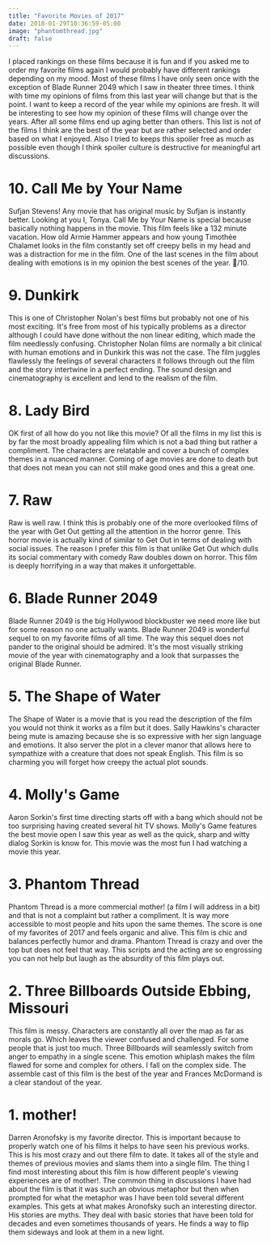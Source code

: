 ```yaml
---
title: "Favorite Movies of 2017"
date: 2018-01-29T10:36:59-05:00
image: "phantomthread.jpg"
draft: false
---
```


I placed rankings on these films because it is fun and if you asked me to order my favorite films again I would probably have different rankings depending on my mood. Most of these films I have only seen once with the exception of Blade Runner 2049 which I saw in theater three times. I think with time my opinions of films from this last year will change but that is the point. I want to keep a record of the year while my opinions are fresh. It will be interesting to see how my opinion of these films will change over the years. After all some films end up aging better than others. This list is not of the films I think are the best of the year but are rather selected and order based on what I enjoyed. Also I tried to keeps this spoiler free as much as possible even though I think spoiler culture is destructive for meaningful art discussions.

# 10. Call Me by Your Name
Sufjan Stevens! Any movie that has original music by Sufjan is instantly better. Looking at you I, Tonya. Call Me by Your Name is special because basically nothing happens in the movie. This film feels like a 132 minute vacation. How old Armie Hammer appears and how young Timothée Chalamet looks in the film constantly set off creepy bells in my head and was a distraction for me in the film. One of the last scenes in the film about dealing with emotions is in my opinion the best scenes of the year. 🍑/10.

# 9. Dunkirk 
This is one of Christopher Nolan's best films but probably not one of his most exciting. It's free from most of his typically problems as a director although I could have done without the non linear editing, which made the film needlessly confusing. Christopher Nolan films are normally a bit clinical with human emotions and in Dunkirk this was not the case. The film juggles flawlessly the feelings of several characters it follows through out the film and the story intertwine in a perfect ending. The sound design and cinematography is excellent and lend to the realism of the film.

# 8. Lady Bird
OK first of all how do you not like this movie? Of all the films in my list this is by far the most broadly appealing film which is not a bad thing but rather a compliment. The characters are relatable and cover a bunch of complex themes in a nuanced manner. Coming of age movies are done to death but that does not mean you can not still make good ones and this a great one. 

# 7. Raw
Raw is well raw. I think this is probably one of the more overlooked films of the year with Get Out getting all the attention in the horror genre. This horror movie is actually kind of similar to Get Out in terms of dealing with social issues. The reason I prefer this film is that unlike Get Out which dulls its social commentary with comedy Raw doubles down on horror. This film is deeply horrifying in a way that makes it unforgettable.

# 6. Blade Runner 2049
Blade Runner 2049 is the big Hollywood blockbuster we need more like but for some reason no one actually wants. Blade Runner 2049 is wonderful sequel to on my favorite films of all time. The way this sequel does not pander to the original should be admired. It's the most visually striking movie of the year with cinematography and a look that surpasses the original Blade Runner.

# 5. The Shape of Water
The Shape of Water is a movie that is you read the description of the film you would not think it works as a film but it does. Sally Hawkins's character being mute is amazing because she is so expressive with her sign language and emotions. It also server the plot in a clever manor that allows here to sympathize with a creature that does not speak English. This film is so charming you will forget how creepy the actual plot sounds.

# 4. Molly's Game
Aaron Sorkin's first time directing starts off with a bang which should not be too surprising having created several hit TV shows. Molly's Game features the best movie open I saw this year as well as the quick, sharp and witty dialog Sorkin is know for. This movie was the most fun I had watching a movie this year.

# 3. Phantom Thread
Phantom Thread is a more commercial mother! (a film I will address in a bit) and that is not a complaint but rather a compliment. It is way more accessible to most people and hits upon the same themes. The score is one of my favorites of 2017 and feels organic and alive. This film is chic and balances perfectly humor and drama. Phantom Thread is crazy and over the top but does not feel that way. This scripts and the acting are so engrossing you can not help but laugh as the absurdity of this film plays out.

# 2. Three Billboards Outside Ebbing, Missouri
This film is messy. Characters are constantly all over the map as far as morals go. Which leaves the viewer confused and challenged. For some people that is just too much. Three Billboards will seamlessly switch from anger to empathy in a single scene. This emotion whiplash makes the film flawed for some and complex for others. I fall on the complex side. The assemble cast of this film is the best of the year and Frances McDormand is a clear standout of the year.

# 1. mother!
Darren Aronofsky is my favorite director. This is important because to properly watch one of his films it helps to have seen his previous works. This is his most crazy and out there film to date. It takes all of the style and themes of previous movies and slams them into a single film. The thing I find most interesting about this film is how different people's viewing experiences are of mother!. The common thing in discussions I have had about the film is that it was such an obvious metaphor but then when prompted for what the metaphor was I have been told several different examples. This gets at what makes Aronofsky such an interesting director. His stories are myths. They deal with basic stories that have been told for decades and even sometimes thousands of years. He finds a way to flip them sideways and look at them in a new light.
